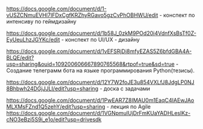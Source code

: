 https://docs.google.com/document/d/1-vUSZCNmuEVHl7IFDxCgfKRZhyRGavo5gzCvPhOBHWU/edit - конспект по интенсиву по геймдизайну 

https://docs.google.com/document/d/1b58J_0zkM9POd20i4VdnfXsBsTf0Z-EyUeuLhzJGYKc/edit - конспект по UI/UX - дизайну

https://docs.google.com/document/d/1vEFSRjDi8mfyEZAS5Z6bfdGBA4A-BLQE/edit?usp=sharing&ouid=109200606667890765568&rtpof=true&sd=true - Создание телеграмм бота на языке программирования Python(тезисы).

https://docs.google.com/document/d/12Y7W2foJE3u854VXLfJ8JdgLP0NJ8Bhbwh24DGjJJLI/edit?usp=sharing - доска с задачами

https://docs.google.com/document/d/1PwEAR7Z8IMAU0m1EaqC4IAEwJAoMLXMsFZnd1Q5zehY/edit?usp=sharing - лекция по Agile
https://docs.google.com/document/d/1VGNpmulUjDrFmKUaYADHLeslKz-cNO3eBzi5S9i_e1o/edit?usp=drivesdk


